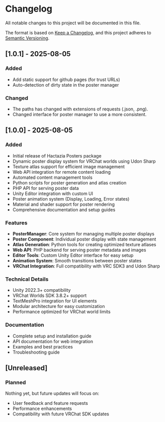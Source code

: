 # Changelog

All notable changes to this project will be documented in this file.

The format is based on [Keep a Changelog](https://keepachangelog.com/en/1.0.0/),
and this project adheres to [Semantic Versioning](https://semver.org/spec/v2.0.0.html).

## [1.0.1] - 2025-08-05

### Added
- Add static support for github pages (for trust URLs)
- Auto-detection of dirty state in the poster manager

### Changed
- The paths has changed with extensions of requests (.json, .png).
- Changed interface for poster manager to use a more consistent.

## [1.0.0] - 2025-08-05

### Added
- Initial release of Hactazia Posters package
- Dynamic poster display system for VRChat worlds using Udon Sharp
- Texture atlas support for efficient image management
- Web API integration for remote content loading
- Automated content management tools
- Python scripts for poster generation and atlas creation
- PHP API for serving poster data
- Unity Editor integration with custom UI
- Poster animation system (Display, Loading, Error states)
- Material and shader support for poster rendering
- Comprehensive documentation and setup guides

### Features
- **PosterManager**: Core system for managing multiple poster displays
- **Poster Component**: Individual poster display with state management
- **Atlas Generation**: Python tools for creating optimized texture atlases
- **Web API**: PHP backend for serving poster metadata and images
- **Editor Tools**: Custom Unity Editor interface for easy setup
- **Animation System**: Smooth transitions between poster states
- **VRChat Integration**: Full compatibility with VRC SDK3 and Udon Sharp

### Technical Details
- Unity 2022.3+ compatibility
- VRChat Worlds SDK 3.8.2+ support
- TextMeshPro integration for UI elements
- Modular architecture for easy customization
- Performance optimized for VRChat world limits

### Documentation
- Complete setup and installation guide
- API documentation for web integration
- Examples and best practices
- Troubleshooting guide

## [Unreleased]

### Planned
Nothing yet, but future updates will focus on:
- User feedback and feature requests
- Performance enhancements
- Compatibility with future VRChat SDK updates
